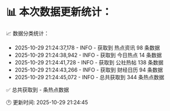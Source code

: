 📊 本次数据更新统计：
==========================

📈 数据分类统计：
- 2025-10-29 21:24:37,178 - INFO - 获取到 热点资讯 98 条数据
- 2025-10-29 21:24:38,942 - INFO - 获取到 今日热点 14 条数据
- 2025-10-29 21:24:41,728 - INFO - 获取到 公社热帖 138 条数据
- 2025-10-29 21:24:43,266 - INFO - 获取到 财经日历 94 条数据
- 2025-10-29 21:24:45,072 - INFO - 总共获取到 344 条热点数据

✅ 总共获取到 - 条热点数据

🕐 更新时间: 2025-10-29 21:24:45

